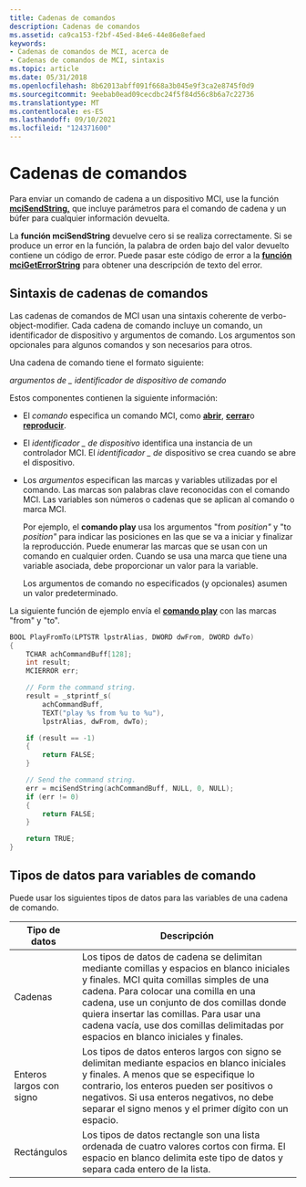 ```yaml
---
title: Cadenas de comandos
description: Cadenas de comandos
ms.assetid: ca9ca153-f2bf-45ed-84e6-44e86e8efaed
keywords:
- Cadenas de comandos de MCI, acerca de
- Cadenas de comandos de MCI, sintaxis
ms.topic: article
ms.date: 05/31/2018
ms.openlocfilehash: 8b62013abff091f668a3b045e9f3ca2e8745f0d9
ms.sourcegitcommit: 9eebab0ead09cecdbc24f5f84d56c8b6a7c22736
ms.translationtype: MT
ms.contentlocale: es-ES
ms.lasthandoff: 09/10/2021
ms.locfileid: "124371600"
---
```

# <a name="command-strings"></a>Cadenas de comandos

Para enviar un comando de cadena a un dispositivo MCI, use la función [**mciSendString,**](/previous-versions//dd757161(v=vs.85)) que incluye parámetros para el comando de cadena y un búfer para cualquier información devuelta.

La **función mciSendString** devuelve cero si se realiza correctamente. Si se produce un error en la función, la palabra de orden bajo del valor devuelto contiene un código de error. Puede pasar este código de error a la [**función mciGetErrorString**](/previous-versions//dd757158(v=vs.85)) para obtener una descripción de texto del error.

## <a name="syntax-of-command-strings"></a>Sintaxis de cadenas de comandos

Las cadenas de comandos de MCI usan una sintaxis coherente de verbo-object-modifier. Cada cadena de comando incluye un comando, un identificador de dispositivo y argumentos de comando. Los argumentos son opcionales para algunos comandos y son necesarios para otros.

Una cadena de comando tiene el formato siguiente:

*argumentos de \_ identificador de dispositivo de comando*

Estos componentes contienen la siguiente información:

-   El *comando* especifica un comando MCI, como [**abrir**](open.md), [**cerrar**](close.md)o [**reproducir**](play.md).
-   El *identificador \_ de dispositivo* identifica una instancia de un controlador MCI. El *identificador \_ de* dispositivo se crea cuando se abre el dispositivo.
-   Los *argumentos* especifican las marcas y variables utilizadas por el comando. Las marcas son palabras clave reconocidas con el comando MCI. Las variables son números o cadenas que se aplican al comando o marca MCI.

    Por ejemplo, el **comando play** usa los argumentos "from *position"* y "to *position"* para indicar las posiciones en las que se va a iniciar y finalizar la reproducción. Puede enumerar las marcas que se usan con un comando en cualquier orden. Cuando se usa una marca que tiene una variable asociada, debe proporcionar un valor para la variable.

    Los argumentos de comando no especificados (y opcionales) asumen un valor predeterminado.

La siguiente función de ejemplo envía el [**comando play**](play.md) con las marcas "from" y "to".


```C++
BOOL PlayFromTo(LPTSTR lpstrAlias, DWORD dwFrom, DWORD dwTo) 
{ 
    TCHAR achCommandBuff[128]; 
    int result;
    MCIERROR err;

    // Form the command string.
    result = _stprintf_s(
        achCommandBuff, 
        TEXT("play %s from %u to %u"), 
        lpstrAlias, dwFrom, dwTo); 

    if (result == -1)
    {
        return FALSE;
    }

    // Send the command string.
    err = mciSendString(achCommandBuff, NULL, 0, NULL); 
    if (err != 0)
    {
        return FALSE;
    }

    return TRUE;
} 
```



## <a name="data-types-for-command-variables"></a>Tipos de datos para variables de comando

Puede usar los siguientes tipos de datos para las variables de una cadena de comando.



| **Tipo de datos**        | **Descripción**                                                                                                                                                                                                                                                                                                                                                |
|----------------------|----------------------------------------------------------------------------------------------------------------------------------------------------------------------------------------------------------------------------------------------------------------------------------------------------------------------------------------------------------------|
| Cadenas              | Los tipos de datos de cadena se delimitan mediante comillas y espacios en blanco iniciales y finales. MCI quita comillas simples de una cadena. Para colocar una comilla en una cadena, use un conjunto de dos comillas donde quiera insertar las comillas. Para usar una cadena vacía, use dos comillas delimitadas por espacios en blanco iniciales y finales. |
| Enteros largos con signo | Los tipos de datos enteros largos con signo se delimitan mediante espacios en blanco iniciales y finales. A menos que se especifique lo contrario, los enteros pueden ser positivos o negativos. Si usa enteros negativos, no debe separar el signo menos y el primer dígito con un espacio.                                                                                                    |
| Rectángulos           | Los tipos de datos rectangle son una lista ordenada de cuatro valores cortos con firma. El espacio en blanco delimita este tipo de datos y separa cada entero de la lista.                                                                                                                                                                                                              |



 

 

 